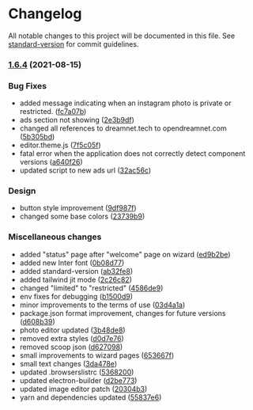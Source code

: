 # Changelog

All notable changes to this project will be documented in this file. See [standard-version](https://github.com/conventional-changelog/standard-version) for commit guidelines.

### [1.6.4](https://github.com/dreamnettech/dreamtime/compare/v1.6.3...v1.6.4) (2021-08-15)


### Bug Fixes

* added message indicating when an instagram photo is private or restricted. ([fc7a07b](https://github.com/dreamnettech/dreamtime/commit/fc7a07b394b8e7db9969fdcf7224dc4162ec6527))
* ads section not showing ([2e3b9df](https://github.com/dreamnettech/dreamtime/commit/2e3b9df4c982797069e440a0b21ef56907eb5562))
* changed all references to dreamnet.tech to opendreamnet.com ([5b305bd](https://github.com/dreamnettech/dreamtime/commit/5b305bd3b614816146976cb5e05ada6e8474379a))
* editor.theme.js ([7f5c05f](https://github.com/dreamnettech/dreamtime/commit/7f5c05faf9a34bf9008de1224ba7f710c9079377))
* fatal error when the application does not correctly detect component versions ([a640f26](https://github.com/dreamnettech/dreamtime/commit/a640f269b4027d4e96c970434c30cc499778406c))
* updated script to new ads url ([32ac56c](https://github.com/dreamnettech/dreamtime/commit/32ac56c1d75a003b20a7bbc146605125c7a3e74e))


### Design

* button style improvement ([9df987f](https://github.com/dreamnettech/dreamtime/commit/9df987f042ee156e290a1176a79b3b85b72f3e9a))
* changed some base colors ([23739b9](https://github.com/dreamnettech/dreamtime/commit/23739b916f8ea0a0d054b7a7770c5a8b4cd32b13))


### Miscellaneous changes

* added "status" page after "welcome" page on wizard ([ed9b2be](https://github.com/dreamnettech/dreamtime/commit/ed9b2be25d716c4e048ba2627ce4e6c7043fcf29))
* added new Inter font ([0b08d77](https://github.com/dreamnettech/dreamtime/commit/0b08d77312559db4473fd20de9fb81d2779970c7))
* added standard-version ([ab32fe8](https://github.com/dreamnettech/dreamtime/commit/ab32fe829094d4ffda99dac53ae9fd9d41a9b0d2))
* added tailwind jit mode ([2c26c82](https://github.com/dreamnettech/dreamtime/commit/2c26c82e3cd999e81381af62bbb29f06e8334946))
* changed "limited" to "restricted" ([4586de9](https://github.com/dreamnettech/dreamtime/commit/4586de9b7f9cc8536fcce3b23d150b59a879b75c))
* env fixes for debugging ([b1500d9](https://github.com/dreamnettech/dreamtime/commit/b1500d943b39d02bc0cdeb2a64243cd3d4a5ebae))
* minor improvements to the terms of use ([03d4a1a](https://github.com/dreamnettech/dreamtime/commit/03d4a1ab3bc44a9d6c5b03d27394da898a0474d3))
* package.json format improvement, changes for future versions ([d608b39](https://github.com/dreamnettech/dreamtime/commit/d608b39fb9d1625c0fde6e898cb22e6e73976cd6))
* photo editor updated ([3b48de8](https://github.com/dreamnettech/dreamtime/commit/3b48de86f6de54cf3dbdf49bf6e8fdd351c5052e))
* removed extra styles ([d0d7e76](https://github.com/dreamnettech/dreamtime/commit/d0d7e76ae58cf7772517f65859e23f2c39abc68e))
* removed scoop json ([d627098](https://github.com/dreamnettech/dreamtime/commit/d627098c3b6a8ffafc41bb7498e5f406decd2f92))
* small improvements to wizard pages ([653667f](https://github.com/dreamnettech/dreamtime/commit/653667fb1bedcc5318ddfb6aae697278944c69dc))
* small text changes ([3da478e](https://github.com/dreamnettech/dreamtime/commit/3da478e305f1800ca5b0625ef62a229f833fbf3a))
* updated .browserslistrc ([5368200](https://github.com/dreamnettech/dreamtime/commit/53682000df410e97c5cbf15d7d352351eddcc28d))
* updated electron-builder ([d2be773](https://github.com/dreamnettech/dreamtime/commit/d2be773b409938918cc0d435bb2bdad4652f8991))
* updated image editor patch ([20304b3](https://github.com/dreamnettech/dreamtime/commit/20304b33ea32aa214398b50f0a236dffc444cabf))
* yarn and dependencies updated ([55837e6](https://github.com/dreamnettech/dreamtime/commit/55837e6c6293e8b03b2e96c372dd2f5000d641f5))
